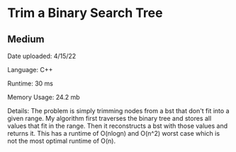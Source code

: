 
# Trim a Binary Search Tree

## Medium

Date uploaded: 4/15/22

Language: C++

Runtime: 30 ms

Memory Usage: 24.2 mb

Details: The problem is simply trimming nodes from a bst that don't fit into a given range. My algorithm first traverses the binary tree and stores all values that fit in the range. Then it reconstructs a bst with those values and returns it. This has a runtime of O(nlogn) and O(n^2) worst case which is not the most optimal runtime of O(n).
